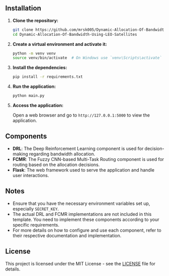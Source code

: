 
## Installation

1. **Clone the repository:**

    ```bash
    git clone https://github.com/mrsk005/Dynamic-Allocation-Of-Bandwidth-Using-LEO-Satellites.git
    cd Dynamic-Allocation-Of-Bandwidth-Using-LEO-Satellites
    ```

2. **Create a virtual environment and activate it:**

    ```bash
    python -m venv venv
    source venv/bin/activate  # On Windows use `venv\Scripts\activate`
    ```

3. **Install the dependencies:**

    ```bash
    pip install -r requirements.txt
    ```

4. **Run the application:**

    ```bash
    python main.py
    ```

5. **Access the application:**

    Open a web browser and go to `http://127.0.0.1:5000` to view the application.

## Components

- **DRL**: The Deep Reinforcement Learning component is used for decision-making regarding bandwidth allocation.
- **FCMR**: The Fuzzy CNN-based Multi-Task Routing component is used for routing based on the allocation decisions.
- **Flask**: The web framework used to serve the application and handle user interactions.

## Notes

- Ensure that you have the necessary environment variables set up, especially `SECRET_KEY`.
- The actual DRL and FCMR implementations are not included in this template. You need to implement these components according to your specific requirements.
- For more details on how to configure and use each component, refer to their respective documentation and implementation.

## License

This project is licensed under the MIT License - see the [LICENSE](LICENSE) file for details.
